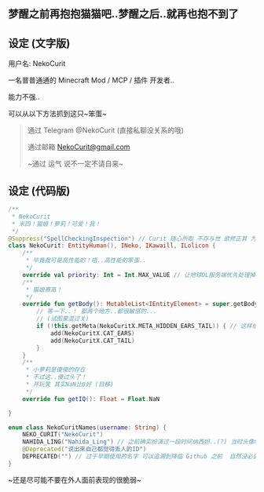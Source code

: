 ## 梦醒之前再抱抱猫猫吧..梦醒之后..就再也抱不到了

## 设定 (文字版)

用户名: NekoCurit

一名普普通通的 Minecraft Mod / MCP / 插件 开发者..

能力不强..

可以从以下方法抓到这只~笨蛋~

> 通过 Telegram   @NekoCurit  (直接私聊没关系的哦)
>
> 通过邮箱 NekoCurit@gmail.com
> 
> ~通过 运气  说不一定不请自来~

## 设定 (代码版)

``` kt
/**
 * NekoCurit
 * 米四！猫娘！萝莉！可爱！我！
 */
@Suppress("SpellCheckingInspection") // Curit 随心所取 不存与世 欲修正其 为时已晚
class NekoCurit: EntityHuman(), INeko, IKawaill, ILolicon {
    /**
     * 毕竟我可是高性能的！唔..高性能的笨蛋..
     */
    override val priority: Int = Int.MAX_VALUE // 让地球OL服务端优先处理掉这个笨蛋
    /**
     * 猫娘赛高！
     */
    override fun getBody(): MutableList<IEntityElement> = super.getBody().apply {
        // 等一下..！ 那两个地方..都很敏感的...
        // (试图蒙混过关)
        if (!this.getMeta(NekoCuritX.META_HIDDEN_EARS_TAIL)) { // 这样纸就不容易被认出来了...
            add(NekoCuritX.CAT_EARS)
            add(NekoCuritX.CAT_TAIL)
        }
    }
    /**
     * 小萝莉是傻傻的存在
     * 不过这..傻过头了！
     * 开玩笑 其实NaN比0好 (目移)
     */
    override fun getIQ(): Float = Float.NaN

}

enum class NekoCuritNames(username: String) {
    NEKO_CURIT("NekoCurit")
    NAHIDA_LING("Nahida_Ling") // 之前确实扮演过一段时间纳西妲..(?) 当时头像昵称都换了 甚至专门去买了个额外的 Minecraft 正版账号
    @Deprecated("说出来自己都觉得丢人的ID")
    DEPRECATED("") // 过于早期使用的名字 可以追溯到降临 Github 之前  自然没必要去记住
} 
```
~还是尽可能不要在外人面前表现的很脆弱~
